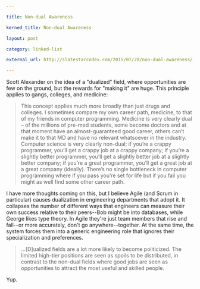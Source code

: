 ```yaml
---

title: Non-dual Awareness

kerned_title: Non-dual Awareness

layout: post

category: linked-list

external_url: http://slatestarcodex.com/2015/07/28/non-dual-awareness/

---
```


Scott Alexander on the idea of a "dualized" field, where opportunities are few on the ground, but the rewards for "making it" are huge. This principle applies to gangs, colleges, and medicine:

> This concept applies much more broadly than just drugs and colleges. I sometimes compare my own career path, medicine, to that of my friends in computer programming. Medicine is very clearly dual – of the millions of pre-med students, some become doctors and at that moment have an almost-guaranteed good career, others can’t make it to that MD and have no relevant whatsoever in the industry. Computer science is very clearly non-dual; if you’re a crappy programmer, you’ll get a crappy job at a crappy company; if you’re a slightly better programmer, you’ll get a slightly better job at a slightly better company; if you’re a great programmer, you’ll get a great job at a great company (ideally). There’s no single bottleneck in computer programming where if you pass you’re set for life but if you fail you might as well find some other career path.

I have more thoughts coming on this, but I believe Agile (and Scrum in particular) causes dualization in engineering departments that adopt it. It collapses the number of different ways that engineers can measure their own success relative to their peers--Bob might be into databases, while George likes type theory. In Agile they're just team members that rise and fall--or more accurately, don't go anywhere--together. At the same time, the system forces them into a generic engineering role that ignores their specialization and preferences.

> ...[D]ualized fields are a lot more likely to become politicized. The limited high-tier positions are seen as spoils to be distributed, in contrast to the non-dual fields where good jobs are seen as opportunities to attract the most useful and skilled people.

Yup.
